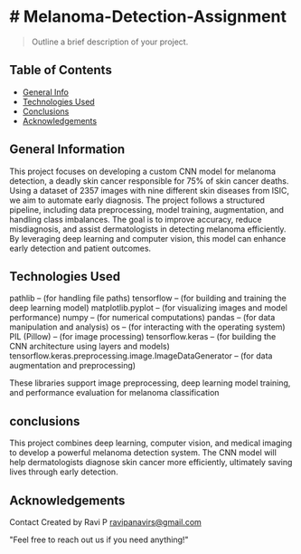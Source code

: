 
# # Melanoma-Detection-Assignment 
> Outline a brief description of your project.


## Table of Contents
* [General Info](#general-information)
* [Technologies Used](#technologies-used)
* [Conclusions](#conclusions)
* [Acknowledgements](#acknowledgements)

## General Information
This project focuses on developing a custom CNN model for melanoma detection, a deadly skin cancer responsible for 75% of skin cancer deaths. Using a dataset of 2357 images with nine different skin diseases from ISIC, we aim to automate early diagnosis. The project follows a structured pipeline, including data preprocessing, model training, augmentation, and handling class imbalances. The goal is to improve accuracy, reduce misdiagnosis, and assist dermatologists in detecting melanoma efficiently. By leveraging deep learning and computer vision, this model can enhance early detection and patient outcomes.

## Technologies Used

pathlib – (for handling file paths)
tensorflow – (for building and training the deep learning model)
matplotlib.pyplot – (for visualizing images and model performance)
numpy – (for numerical computations)
pandas – (for data manipulation and analysis)
os – (for interacting with the operating system)
PIL (Pillow) – (for image processing)
tensorflow.keras – (for building the CNN architecture using layers and models)
tensorflow.keras.preprocessing.image.ImageDataGenerator – (for data augmentation and preprocessing)

These libraries support image preprocessing, deep learning model training, and performance evaluation for melanoma classification

## conclusions
This project combines deep learning, computer vision, and medical imaging to develop a powerful melanoma detection system. The CNN model will help dermatologists diagnose skin cancer more efficiently, ultimately saving lives through early detection.


## Acknowledgements
Contact
Created by Ravi P
ravipanavirs@gmail.com 

"Feel free to reach out us if you need anything!"
